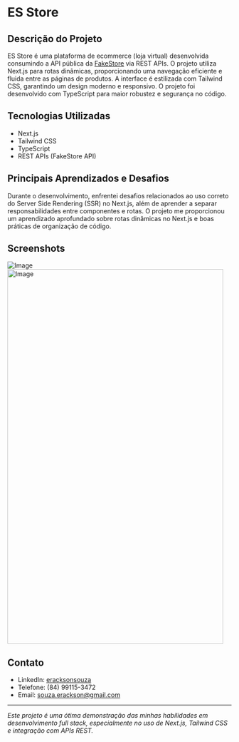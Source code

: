 # ES Store

## Descrição do Projeto
ES Store é uma plataforma de ecommerce (loja virtual) desenvolvida consumindo a API pública da [FakeStore](https://fakestoreapi.com/) via REST APIs. O projeto utiliza Next.js para rotas dinâmicas, proporcionando uma navegação eficiente e fluida entre as páginas de produtos. A interface é estilizada com Tailwind CSS, garantindo um design moderno e responsivo. O projeto foi desenvolvido com TypeScript para maior robustez e segurança no código.

## Tecnologias Utilizadas
- Next.js  
- Tailwind CSS  
- TypeScript  
- REST APIs (FakeStore API)  

## Principais Aprendizados e Desafios
Durante o desenvolvimento, enfrentei desafios relacionados ao uso correto do Server Side Rendering (SSR) no Next.js, além de aprender a separar responsabilidades entre componentes e rotas. O projeto me proporcionou um aprendizado aprofundado sobre rotas dinâmicas no Next.js e boas práticas de organização de código.

## Screenshots
![Image](https://github.com/user-attachments/assets/8ba415cb-55e5-444d-935b-0ce035c51aa0)
<img width="485" height="840" alt="Image" src="https://github.com/user-attachments/assets/4ce8a36c-0a04-4a74-b8d1-7ec02b33202e" />

## Contato
- LinkedIn: [eracksonsouza](https://www.linkedin.com/in/eracksonsouza/)  
- Telefone: (84) 99115-3472  
- Email: souza.erackson@gmail.com  

---

*Este projeto é uma ótima demonstração das minhas habilidades em desenvolvimento full stack, especialmente no uso de Next.js, Tailwind CSS e integração com APIs REST.*
